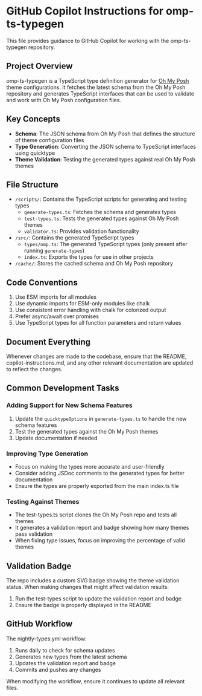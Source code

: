 # GitHub Copilot Instructions for omp-ts-typegen

This file provides guidance to GitHub Copilot for working with the omp-ts-typegen repository.

## Project Overview

omp-ts-typegen is a TypeScript type definition generator for [Oh My Posh](https://ohmyposh.dev/) theme configurations. It fetches the latest schema from the Oh My Posh repository and generates TypeScript interfaces that can be used to validate and work with Oh My Posh configuration files.

## Key Concepts

- **Schema**: The JSON schema from Oh My Posh that defines the structure of theme configuration files
- **Type Generation**: Converting the JSON schema to TypeScript interfaces using quicktype
- **Theme Validation**: Testing the generated types against real Oh My Posh themes

## File Structure

- `/scripts/`: Contains the TypeScript scripts for generating and testing types
  - `generate-types.ts`: Fetches the schema and generates types
  - `test-types.ts`: Tests the generated types against Oh My Posh themes
  - `validator.ts`: Provides validation functionality
- `/src/`: Contains the generated TypeScript types
  - `types/omp.ts`: The generated TypeScript types (only present after running `generate-types`)
  - `index.ts`: Exports the types for use in other projects
- `/cache/`: Stores the cached schema and Oh My Posh repository

## Code Conventions

1. Use ESM imports for all modules
2. Use dynamic imports for ESM-only modules like chalk
3. Use consistent error handling with chalk for colorized output
4. Prefer async/await over promises
5. Use TypeScript types for all function parameters and return values

## Document Everything

Whenever changes are made to the codebase, ensure that the README, copilot-instructions.md, and any other relevant documentation are updated to reflect the changes.

## Common Development Tasks

### Adding Support for New Schema Features

1. Update the `quicktypeOptions` in `generate-types.ts` to handle the new schema features
2. Test the generated types against the Oh My Posh themes
3. Update documentation if needed

### Improving Type Generation

- Focus on making the types more accurate and user-friendly
- Consider adding JSDoc comments to the generated types for better documentation
- Ensure the types are properly exported from the main index.ts file

### Testing Against Themes

- The test-types.ts script clones the Oh My Posh repo and tests all themes
- It generates a validation report and badge showing how many themes pass validation
- When fixing type issues, focus on improving the percentage of valid themes

## Validation Badge

The repo includes a custom SVG badge showing the theme validation status. When making changes that might affect validation results:

1. Run the test-types script to update the validation report and badge
2. Ensure the badge is properly displayed in the README

## GitHub Workflow

The nightly-types.yml workflow:

1. Runs daily to check for schema updates
2. Generates new types from the latest schema
3. Updates the validation report and badge
4. Commits and pushes any changes

When modifying the workflow, ensure it continues to update all relevant files.
